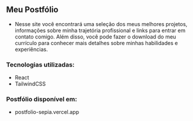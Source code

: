 ## Meu Postfólio
- Nesse site você encontrará uma seleção dos meus melhores projetos, informações sobre minha trajetória profissional e links para entrar em contato comigo. Além disso, você pode fazer o download do meu currículo para conhecer mais detalhes sobre minhas habilidades e experiências.

### Tecnologias utilizadas:
- React
- TailwindCSS

### Postfólio disponível em:
- postfolio-sepia.vercel.app
